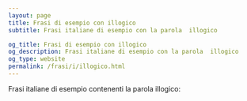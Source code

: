 ```yaml
---
layout: page
title: Frasi di esempio con illogico 
subtitle: Frasi italiane di esempio con la parola  illogico

og_title: Frasi di esempio con illogico 
og_description: Frasi italiane di esempio con la parola  illogico
og_type: website
permalink: /frasi/i/illogico.html
---
```


Frasi italiane di esempio contenenti la parola illogico:


